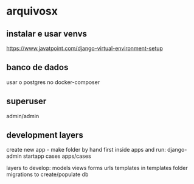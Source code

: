 # arquivosx

## instalar e usar venvs
https://www.javatpoint.com/django-virtual-environment-setup

## banco de dados
usar o postgres no docker-composer


## superuser
admin/admin

## development layers
create new app - make folder by hand first inside apps and run:
django-admin startapp cases apps/cases

layers to develop:
models
views
forms
urls
templates in templates folder
migrations to create/populate db
